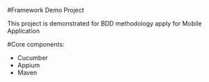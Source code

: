 #Framework Demo Project

This project is demonstrated for BDD methodology apply for Mobile Application

#Core components:
- Cucumber
- Appium
- Maven